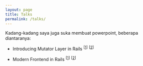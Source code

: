 ```yaml
---
layout: page
title: Talks
permalink: /talks/
---
```


Kadang-kadang saya juga suka membuat powerpoint, beberapa diantaranya:

- Introducing Mutator Layer in Rails
  <sup>[[1](https://speakerdeck.com/philiplambok/introducting-mutator-layer-in-rails)]</sup>
  <sup>[[2](/assets/talks/1-introducting-mutator-layer-in-rails.odp)]</sup>

- Modern Frontend in Rails
  <sup>[[1](https://speakerdeck.com/philiplambok/modern-frontend-in-rails)]</sup>
  <sup>[[2](/assets/talks/2-modern-frontend-rails.odp)]</sup>
